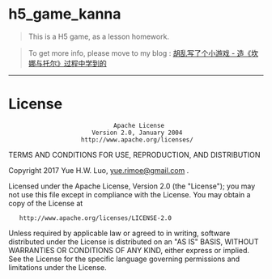 # h5_game_kanna

> This is a H5 game, as a lesson homework.

> To get more info, please move to my blog : [胡乱写了个小游戏 - 造《坎娜与托尔》过程中学到的](https://blog.rimoe.xyz/2017/06/09/post01/)

---

# License

                                 Apache License
                           Version 2.0, January 2004
                        http://www.apache.org/licenses/

   TERMS AND CONDITIONS FOR USE, REPRODUCTION, AND DISTRIBUTION

   Copyright 2017 Yue H.W. Luo, yue.rimoe@gmail.com .

   Licensed under the Apache License, Version 2.0 (the "License");
   you may not use this file except in compliance with the License.
   You may obtain a copy of the License at

       http://www.apache.org/licenses/LICENSE-2.0

   Unless required by applicable law or agreed to in writing, software
   distributed under the License is distributed on an "AS IS" BASIS,
   WITHOUT WARRANTIES OR CONDITIONS OF ANY KIND, either express or implied.
   See the License for the specific language governing permissions and
   limitations under the License.